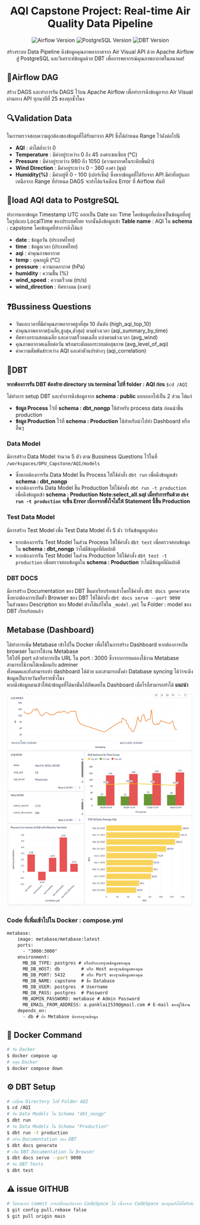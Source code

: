 <h1 align="center"> AQI Capstone Project: Real-time Air Quality Data Pipeline </h1>

<p align="center">
  <img src="https://img.shields.io/badge/Airflow-v2.10.4-blue" alt="Airflow Version">
  <img src="https://img.shields.io/badge/PostgreSQL-v14-green" alt="PostgreSQL Version">
  <img src="https://img.shields.io/badge/DBT-v1.9.3-orange" alt="DBT Version">
</p>
<p align="center">
   สร้างระบบ Data Pipeline ดึงข้อมูลคุณภาพอากาศจาก Air Visual API ด้วย Apache Airflow สู่ PostgreSQL และวิเคราะห์ข้อมูลด้วย DBT เพื่อการพยากรณ์คุณภาพอากาศในอนาคต! 
</p>

## 📡**Airflow DAG**
สร้าง DAGS และทำการรัน DAGS ไว้บน Apache Airflow เพื่อทำการดึงข้อมูลจาก Air Visual ผ่านทาง API ทุกนาทีที่ 25 ของทุกชั่วโมง

## 🔍**Validation Data**
ในการตรวจสอบความถูกต้องของข้อมูลที่ได้รับมาจาก API ซึ่งได้กำหนด Range ไว้ดังต่อไปนี
-  **AQI** : ค่าไม่ต่ำกว่า 0
-  **Temperature** : มีค่าอยู่ระหว่าง 0 ถึง 45 องศาเซลเซียส (°C)
-  **Pressure** : มีค่าอยู่ระหว่าง 980 ถึง 1050 (ความอากาศในระดับพื้นผิว)
-  **Wind Direction** : มีค่าอยู่ระหว่าง 0 - 360 องศา (มุม)
-  **Humidity(%)** : มีค่าอยู่ที่ 0 - 100 (เปอร์เซ็น)
ซึ่งหากข้อมูลที่ได้รับจาก API มีค่าที่อยู่นอกเหนือจาก Range ที่กำหนด DAGS จะทำได้แจ้งเตือน Error ที่ Airflow ทันที

## 📮**load AQI data to PostgreSQL**
ทำการแยกข้อมูล Timestamp UTC ออกเป็น Date และ Time โดยข้อมูลที่แปลงเป็นข้อมูลที่อยู่ในรูปแบบ LocalTime ของประเทศไทย จากนั้นดึงข้อมูลเข้า **Table name** : AQI ใน **schema** : capstone โดยข้อมูลที่ทำการดึงได้แก่
-  **date** : ข้อมูลวัน (ประเทศไทย)
-  **time** : ข้อมูลเวลา (ประเทศไทย)
-  **aqi** : ค่าคุณภาพอากาศ
-  **temp** : อุณหภูมิ (°C)
-  **pressure** : ความกดอากาศ (hPa)
-  **humidity** : ความชื้น (%)
-  **wind_speed** : ความเร็วลม (m/s)
-  **wind_direction** : ทิศทางลม (องศา)

## ❓**Bussiness Questions**
- วันและเวลาที่มีค่าคุณภาพอากาศสูงที่สุด 10 อันดับ (high_aqi_top_10)
- ค่าคุณภาพอากาศ(เฉลี่ย,สูงสุด,ต่ำสุด) ตามช่วงเวลา (aqi_summary_by_time)
- ทิศทางกระแสลมเฉลี่ย และความเร็วลมเฉลี่ย แบ่งตามช่วงเวลา (avg_wind)
- คุณภาพอากาศเฉลี่ยต่อวัน พร้อมระดับผลกระทบต่อสุขภาพ (avg_level_of_aqi)
- ค่าความสัมพันธ์ระหว่าง AQI และค่าตัวแปรต่างๆ (aqi_correlation)

## 🔧**DBT**

**หากต้องการรัน DBT ต้องย้าย directory บน terminal ไปที่ folder : AQI ก่อน**
`$cd /AQI`

ได้ทำการ setup DBT และทำการดึงข้อมูลจาก **schema : public** แยกออกไปเป็น 2 ส่วน ได้แก่
-  **ข้อมูล Process** ไว้ที่ **schema : dbt_nongp** ใช้สำหรับ process data ก่อนนำขึ้น production
-  **ข้อมูล Production** ไว้ที่ **schema : Production** ใช้สำหรับนำไปทำ Dashboard หรืออื่นๆ

### Data Model
มีการสร้าง Data Model  จำนวน 5 ตัว ตาม Bussiness Questions ไว้ในที่ `/workspaces/DPU_Capstone/AQI/models`
- ซึ่งหากต้องการรัน Data Model ขึ้น Process ให้ใช้คำสั่ง `dbt run` เพื่อดึงข้อมูลเข้า **schema : dbt_nongp** 
- หากต้องการรัน Data Model ขึ้น Production ให้ใช้คำสั่ง `dbt run -t production` เพื่อดึงข้อมูลเข้า **schema : Production** 
**Note:select_all.sql เมื่อทำการรันด้วย `dbt run -t production` จะขึ้น Error เนื่องจากตั้งใจไม่ให้ Statement นี้ขึ้น Production**
### Test Data Model
มีการสร้าง Test Model เพื่อ Test Data Model ทั้ง 5 ตัว ว่ารันข้อมูลถูกต้อง
- หากต้องการรัน Test Model ในส่วน Process ให้ใช้คำสั่ง `dbt test` เพื่อตรวจสอบข้อมูลใน **schema : dbt_nongp** ว่าไม่มีข้อมูลที่ผิดปกติ
- หากต้องการรัน Test Model ในส่วน Production ให้ใช้คำสั่ง `dbt test -t production` เพื่อตรวจสอบข้อมูลใน **schema : Production** ว่าไม่มีข้อมูลที่ผิดปกติ
### DBT DOCS
มีการสร้าง Documentation ของ DBT ขึ้นมาเรียบร้อยแล้วโดยใช้คำสั่ง `dbt docs generate`\
ซึ่งหากต้องการเปิดตั้ว Browser ของ DBT ให้ใช้คำสั่ง `dbt docs serve --port 9090`\
ในส่วนของ Description ของ Model ต่างได้แก้ไขใน `_model.yml` ใน Folder : model ของ DBT เรียบร้อยแล้ว
## **Metabase (Dashboard)**
ได้ทำการเพิ่ม Metabase เข้าไปใน Docker เพื่อใช้ในการสร้าง Dashboard หากต้องการเปิด browser ในการใช้งาน Metabase\
ให้ไปที่ port แล้วทำการเปิด URL ใน port : 3000 ซึ่งจากการทดลองใช้งาน Metabase สามารถใช้งานได้เหมือนกับ adminer\
ทั้งหมดและยังสามารถทำ dashboard ได้ด้วย และสามารถตั้งค่า Database syncing ได้ว่าจะดึงข้อมูลเป็นรายวันหรือรายชั่วโมง\
หากดึงข้อมูลมาแล้วให้นำข้อมูลที่ได้มานั้นไปอัพเดทใน Dashboard เมื่อไรก็สามารถทำได้ **แนะนำ**


![**Dashboard**](Dashboard.png)

### Code ที่เพิ่มเข้าไปใน Docker : compose.yml
```
metabase:
    image: metabase/metabase:latest
    ports:
      - "3000:3000"
    environment:
      MB_DB_TYPE: postgres # หรือประเภทฐานข้อมูลของคุณ
      MB_DB_HOST: db        # หรือ Host ของฐานข้อมูลของคุณ
      MB_DB_PORT: 5432      # หรือ Port ของฐานข้อมูลของคุณ
      MB_DB_NAME: capstone  # ชื่อ Database
      MB_DB_USER: postgres  # Username
      MB_DB_PASS: postgres  # Password
      MB_ADMIN_PASSWORD: metabase # Admin Password
      MB_EMAIL_FROM_ADDRESS: a.panklai2539@gmail.com # E-mail ของผู้ใช้งาน
    depends_on:
      - db # ถ้า Metabase ต้องรอฐานข้อมูล
```

## 🐳 Docker Command
```bash
# รัน Docker
$ docker compose up
# หยุด Docker
$ docker compose down
```
## ⚙️ DBT Setup
```bash
# เปลี่ยน Directory ไปที่ Folder AQI
$ cd /AQI
# รัน Data Models ใน Schema "dbt_nongp"
$ dbt run
# รัน Data Models ใน Schema "Production"
$ dbt run -t production
# สร้าง Documentation ของ DBT
$ dbt docs generate
# เปิด DBT Documentation ใน Browser
$ dbt docs serve --port 9090
# รัน DBT Tests
$ dbt test
```
## ⚠️ issue GITHUB
```bash
# ไม่สามารถ commit การเปลี่ยนแปลงจาก CodeSpace ได้ เนื่องจาก CodeSpace ของคุณยังไม่ได้รับข้อมูลการเปลี่ยนแปลงล่าสุดจาก origin/main
$ git config pull.rebase false
$ git pull origin main
```
